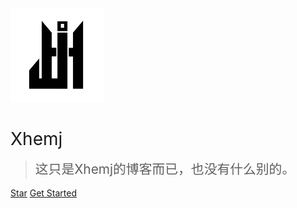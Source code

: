 <img src="./logo.png" width="150px">

# <span style="font-weight:400;">Xhemj</span>

> <span style="line-height:1.8rem;font-weight:400;font-size:1.3rem">这只是Xhemj的博客而已，也没有什么别的。<span>

[Star](https://gitee.com/xhemj/xhemj/)
[Get Started](?id=欢迎访问-xhemj博客)

